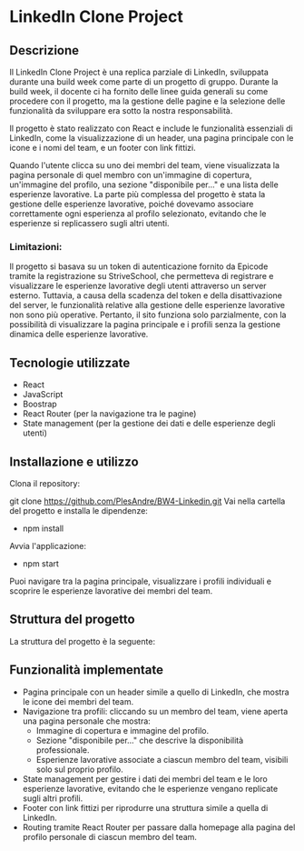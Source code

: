 # LinkedIn Clone Project

## Descrizione
Il LinkedIn Clone Project è una replica parziale di LinkedIn, sviluppata durante una build week come parte di un progetto di gruppo. Durante la build week, il docente ci ha fornito delle linee guida generali su come procedere con il progetto, ma la gestione delle pagine e la selezione delle funzionalità da sviluppare era sotto la nostra responsabilità.

Il progetto è stato realizzato con React e include le funzionalità essenziali di LinkedIn, come la visualizzazione di un header, una pagina principale con le icone e i nomi del team, e un footer con link fittizi.

Quando l'utente clicca su uno dei membri del team, viene visualizzata la pagina personale di quel membro con un'immagine di copertura, un'immagine del profilo, una sezione "disponibile per..." e una lista delle esperienze lavorative. La parte più complessa del progetto è stata la gestione delle esperienze lavorative, poiché dovevamo associare correttamente ogni esperienza al profilo selezionato, evitando che le esperienze si replicassero sugli altri utenti.

### Limitazioni:
Il progetto si basava su un token di autenticazione fornito da Epicode tramite la registrazione su StriveSchool, che permetteva di registrare e visualizzare le esperienze lavorative degli utenti attraverso un server esterno. Tuttavia, a causa della scadenza del token e della disattivazione del server, le funzionalità relative alla gestione delle esperienze lavorative non sono più operative. Pertanto, il sito funziona solo parzialmente, con la possibilità di visualizzare la pagina principale e i profili senza la gestione dinamica delle esperienze lavorative.

## Tecnologie utilizzate
- React
- JavaScript
- Boostrap
- React Router (per la navigazione tra le pagine)
- State management (per la gestione dei dati e delle esperienze degli utenti)

## Installazione e utilizzo
Clona il repository:

git clone https://github.com/PlesAndre/BW4-Linkedin.git
Vai nella cartella del progetto e installa le dipendenze:
- npm install
  
Avvia l'applicazione:
- npm start

Puoi navigare tra la pagina principale, visualizzare i profili individuali e scoprire le esperienze lavorative dei membri del team.

## Struttura del progetto
La struttura del progetto è la seguente:

## Funzionalità implementate
- Pagina principale con un header simile a quello di LinkedIn, che mostra le icone dei membri del team.
- Navigazione tra profili: cliccando su un membro del team, viene aperta una pagina personale che mostra:
   - Immagine di copertura e immagine del profilo.
   - Sezione "disponibile per..." che descrive la disponibilità professionale.
   - Esperienze lavorative associate a ciascun membro del team, visibili solo sul proprio profilo.
- State management per gestire i dati dei membri del team e le loro esperienze lavorative, evitando che le esperienze vengano replicate sugli altri profili.
- Footer con link fittizi per riprodurre una struttura simile a quella di LinkedIn.
- Routing tramite React Router per passare dalla homepage alla pagina del profilo personale di ciascun membro del team.
